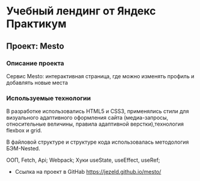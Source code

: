 # Учебный лендинг от Яндекс Практикум
## Проект: Mesto

### Описание проекта
 Cервис Mesto: интерактивная страница, где можно изменять профиль и добавлять новые места


### Используемые технологии

В разработке использовались HTML5 и CSS3, применялись стили для визуального адаптивного оформления сайта (медиа-запросы, относительные величины, правила адаптивной верстки),технология flexbox и grid.

В файловой структуре и структуре кода использовалась методология БЭМ-Nested.

ООП, Fetch, Api;
Webpack;
Хуки useState, useEffect, useRef;



* Ссылка на проект в GitHab   https://jezeld.github.io/mesto/
